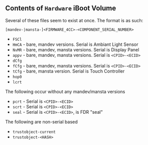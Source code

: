 

## Contents of `Hardware` iBoot Volume

Several of these files seem to exist at once.  The format is as such:

`[mandev-|mansta-]<FIRMWARE_4CC>-<COMPONENT_SERIAL_NUMBER>`

* `FSCl`
* `HmCA` - bare, mandev versions. Serial is Ambiant Light Sensor
* `NvMR` - bare, mandev, mansta versions.  Serial is Display Panel
* `appv` - bare, mandev, mansta versions.  Serial is `<CPID>-<ECID>`
* `dCfg`
* `fCfg` - bare, mandev, mansta versions.  Serial is `<CPID>-<ECID>`
* `tCfg` - bare, mansta version.  Serial is Touch Controller
* `hop0`
* `lcrt`

The following occur without any mandev/mansta versions

* `pcrt` - Serial is `<CPID>-<ECID>`
* `scrt` - Serial is `<CPID>-<ECID>`
* `seal` - Serial is `<CPID>-<ECID>`, is FDR "seal"

The following are non-serial based

* `trustobject-current`
* `trustobject-<HASH>`
